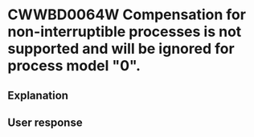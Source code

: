 # CWWBD0064W Compensation for non-interruptible processes is not supported and will be ignored for process model "0".

## Explanation

## User response